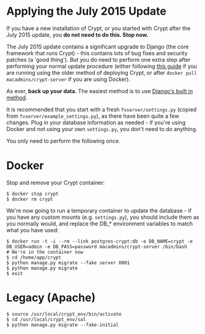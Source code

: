 Applying the July 2015 Update
======================

If you have a new installation of Crypt, or you started with Crypt after the July 2015 update, you **do not need to do this. Stop now.**

The July 2015 update contains a significant upgrade to Django (the core framework that runs Crypt) - this contains lots of bug fixes and security patches (a 'good thing'). But you do need to perform one extra step after performing your normal update procedure (either following [this guide](https://github.com/grahamgilert/crypt-server/blob/master/docs/Upgrading_on_Ubuntu_12.md) if you are running using the older method of deploying Crypt, or after ``docker pull macadmins/crypt-server`` if you are using Docker).

As ever, **back up your data**. The easiest method is to use [Django's built in method](https://coderwall.com/p/mvsoyg/django-dumpdata-and-loaddata).

It is recommended that you start with a fresh ``fvserver/settings.py`` (copied from ``fvserver/example_settings.py``), as there have been quite a few changes. Plug in your database information as needed - if you're using Docker and not using your own ``settings.py``, you don't need to do anything.

You only need to perform the following once.

# Docker

Stop and remove your Crypt container:

```
$ docker stop crypt
$ docker rm crypt
```

We're now going to run a temporary container to update the database - if you have any custom mounts (e.g. ``settings.py``), you should include them as you normally would, and replace the DB_* environment variables to match what you have used:

```
$ docker run -t -i --rm --link postgres-crypt:db -e DB_NAME=crypt -e DB_USER=admin -e DB_PASS=password macadmins/crypt-server /bin/bash
# We're in the container now
$ cd /home/app/crypt
$ python manage.py migrate --fake server 0001
$ python manage.py migrate
$ exit
```

# Legacy (Apache)

```
$ source /usr/local/crypt_env/bin/activate
$ cd /usr/local/crypt_env/sal
$ python manage.py migrate --fake-initial
```
